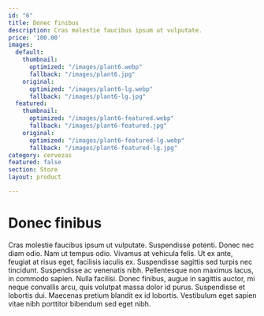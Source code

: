 ```yaml
---
id: "6"
title: Donec finibus
description: Cras molestie faucibus ipsum ut vulputate.
price: '100.00'
images:
  default:
    thumbnail:
      optimized: "/images/plant6.webp"
      fallback: "/images/plant6.jpg"
    original:
      optimized: "/images/plant6-lg.webp"
      fallback: "/images/plant6-lg.jpg"
  featured:
    thumbnail:
      optimized: "/images/plant6-featured.webp"
      fallback: "/images/plant6-featured.jpg"
    original:
      optimized: "/images/plant6-featured-lg.webp"
      fallback: "/images/plant6-featured-lg.jpg"
category: cervezas
featured: false
section: Store
layout: product

---
```

# Donec finibus

Cras molestie faucibus ipsum ut vulputate. Suspendisse potenti. Donec nec diam odio. Nam ut tempus odio. Vivamus at vehicula felis. Ut ex ante, feugiat at risus eget, facilisis iaculis ex. Suspendisse sagittis sed turpis nec tincidunt. Suspendisse ac venenatis nibh. Pellentesque non maximus lacus, in commodo sapien. Nulla facilisi. Donec finibus, augue in sagittis auctor, mi neque convallis arcu, quis volutpat massa dolor id purus. Suspendisse et lobortis dui. Maecenas pretium blandit ex id lobortis. Vestibulum eget sapien vitae nibh porttitor bibendum sed eget nibh.